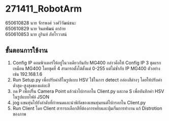 # 271411_RobotArm
650610828 นาย จักรพงศ์ วงศ์วิวัฒน์ธนะ<br>
650610829 นาย จินตพัฒน์ ตาอ้าย<br>
650610853 นาย ภูรินท์ ภัทโรวาสน์

## ขั้นตอนการใช้งาน
<ol>
  <li>Config IP คอมพิวเตอร์ให้อยู่ในวงเดียวกันกับ MG400 กล่าวคือให้ Config IP 3 ชุดแรกเหมือน MG400 โดยชุดที่ 4 สามารถตั้งได้ตั้งแต่ 0-255 แต่ไม่ซ้ำกับ IP MG400 ตัวอย่างเช่น 192.168.1.6 </li>
  <li>Run Setup.py เพื่อปรับค่าสีในรูปแบบ HSV ใช้ในการ detect กล่องสีต่างๆ โดยให้ปรับค่าต่ำสุด-สูงสุดของแต่ละสี</li>
  <li>กด P เพื่อปริ้น Camera Point แล้วนำไปกรอกใน Client.py และกด S เพื่อบันทึกค่า HSV ในรูปแบบไฟล์ JSON</li>
  <li>jog แขนหุ่นไปยังลำดับที่กำหนดและนำพิกัดของแขนหุ่นยนต์ไปกรอกใน Client.py</li>
  <li>Run Client โดย Client สารารถเลือกสีที่ต้องการหยิบและปุ่มเริ่มการทำงาน แก้ Distrotion ของภาพ</li>
</ol>
